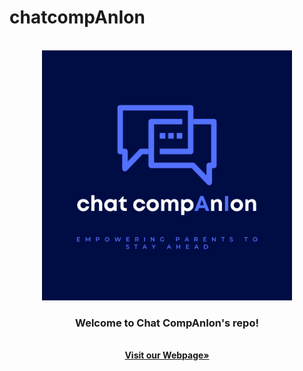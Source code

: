 # chatcompAnIon



<br />
<div align="center">
  <a href="https://https://github.com/chatcompAnIon/chatcompAnIon">
    <img src="images/Chat Companion Logo.png" alt="Logo" width="400" height="400">
  </a>

  <h3 align="center">Welcome to Chat CompAnIon's repo!</h3>

  <p align="center">
    
  <br />
  <a href="https://cleemazzulla.github.io/chatcompAnIon/"><strong>Visit our Webpage»</strong></a>
  <br />

<!-- ADD IN LATER TABLE OF CONTENTS -->
